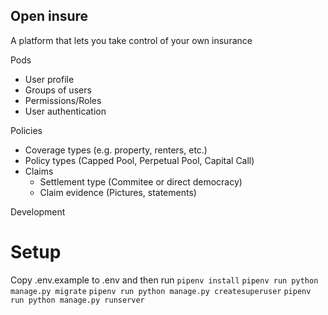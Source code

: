 ## Open insure

A platform that lets you take control of your own insurance

Pods
  - User profile
  - Groups of users
  - Permissions/Roles
  - User authentication

Policies
  - Coverage types (e.g. property, renters, etc.)
  - Policy types (Capped Pool, Perpetual Pool, Capital Call)
  - Claims
    - Settlement type (Commitee or direct democracy)
    - Claim evidence (Pictures, statements)

Development 
# Setup
Copy .env.example to .env and then run
```pipenv install```
```pipenv run python manage.py migrate```
```pipenv run python manage.py createsuperuser```
```pipenv run python manage.py runserver```
